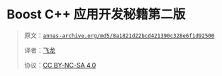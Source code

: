 # Boost C++ 应用开发秘籍第二版

> 原文：[`annas-archive.org/md5/8a1821d22bcd421390c328e6f1d92500`](https://annas-archive.org/md5/8a1821d22bcd421390c328e6f1d92500)
> 
> 译者：[飞龙](https://github.com/wizardforcel)
> 
> 协议：[CC BY-NC-SA 4.0](http://creativecommons.org/licenses/by-nc-sa/4.0/)